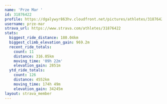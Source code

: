 ```yaml
---
name: 'Prze Mar '
id: 31876422
profile: https://dgalywyr863hv.cloudfront.net/pictures/athletes/31876422/22548952/4/large.jpg
username: prze-mar
strava_url: https://www.strava.com/athletes/31876422
stats:
  biggest_ride_distance: 180.04km
  biggest_climb_elevation_gain: 969.2m
  recent_ride_totals:
    count: 11
    distance: 316.05km
    moving_time: '09h 22m'
    elevation_gain: 2851m
  ytd_ride_totals:
    count: 126
    distance: 4552km
    moving_time: 174h 49m
    elevation_gain: 34245m
layout: strava_member
--- 
```


